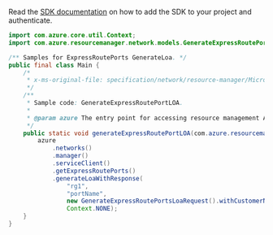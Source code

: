 Read the [SDK documentation](https://github.com/Azure/azure-sdk-for-java/blob/azure-resourcemanager_2.13.0/sdk/resourcemanager/azure-resourcemanager/README.md) on how to add the SDK to your project and authenticate.

```java
import com.azure.core.util.Context;
import com.azure.resourcemanager.network.models.GenerateExpressRoutePortsLoaRequest;

/** Samples for ExpressRoutePorts GenerateLoa. */
public final class Main {
    /*
     * x-ms-original-file: specification/network/resource-manager/Microsoft.Network/stable/2021-05-01/examples/GenerateExpressRoutePortsLOA.json
     */
    /**
     * Sample code: GenerateExpressRoutePortLOA.
     *
     * @param azure The entry point for accessing resource management APIs in Azure.
     */
    public static void generateExpressRoutePortLOA(com.azure.resourcemanager.AzureResourceManager azure) {
        azure
            .networks()
            .manager()
            .serviceClient()
            .getExpressRoutePorts()
            .generateLoaWithResponse(
                "rg1",
                "portName",
                new GenerateExpressRoutePortsLoaRequest().withCustomerName("customerName"),
                Context.NONE);
    }
}
```
